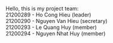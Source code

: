 Hello, this is my project team: <br> 21200289 - Ho Cong Hieu (leader) <br> 21200290 - Nguyen Van Hieu (secretary) <br> 21200293 - Le Quang Huy (member) <br> 21200294 - Nguyen Nhat Huy (member)
